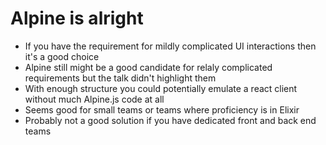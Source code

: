 # Alpine is alright
- If you have the requirement for mildly complicated UI interactions then it's a good choice
- Alpine still might be a good candidate for relaly complicated requirements but the talk didn't highlight them
- With enough structure you could potentially emulate a react client without much Alpine.js code at all
- Seems good for small teams or teams where proficiency is in Elixir
- Probably not a good solution if you have dedicated front and back end teams